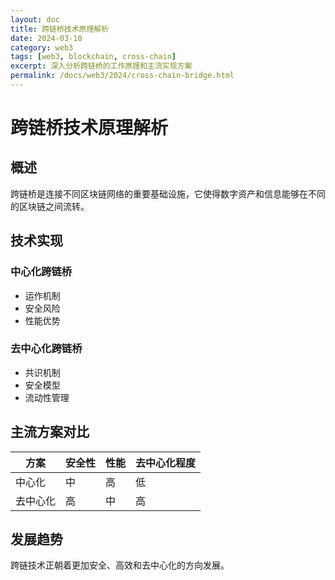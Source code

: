 ```yaml
---
layout: doc
title: 跨链桥技术原理解析
date: 2024-03-10
category: web3
tags: [web3, blockchain, cross-chain]
excerpt: 深入分析跨链桥的工作原理和主流实现方案
permalink: /docs/web3/2024/cross-chain-bridge.html
---
```


# 跨链桥技术原理解析

## 概述

跨链桥是连接不同区块链网络的重要基础设施，它使得数字资产和信息能够在不同的区块链之间流转。

## 技术实现

### 中心化跨链桥

- 运作机制
- 安全风险
- 性能优势

### 去中心化跨链桥

- 共识机制
- 安全模型
- 流动性管理

## 主流方案对比

| 方案 | 安全性 | 性能 | 去中心化程度 |
|------|--------|------|--------------|
| 中心化 | 中 | 高 | 低 |
| 去中心化 | 高 | 中 | 高 |

## 发展趋势

跨链技术正朝着更加安全、高效和去中心化的方向发展。